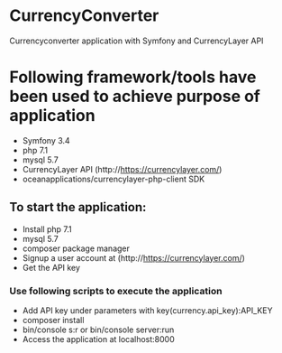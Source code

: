 # CurrencyConverter
Currencyconverter application with Symfony and CurrencyLayer API

# Following framework/tools have been used to achieve purpose of application
- Symfony 3.4
- php 7.1
- mysql 5.7
- CurrencyLayer API (http://https://currencylayer.com/)
- oceanapplications/currencylayer-php-client SDK

## To start the application:
- Install php 7.1
- mysql 5.7
- composer package manager
- Signup a user account at (http://https://currencylayer.com/)
- Get the API key

### Use following scripts to execute the application
- Add API key under parameters with key(currency.api_key):API_KEY
- composer install
- bin/console s:r or bin/console server:run
- Access the application at localhost:8000
